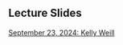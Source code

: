 ## Lecture Slides

[September 23, 2024: Kelly Weill](https://canvas.stanford.edu/courses/198736/files/folder/Lecture%20Slides?preview=13951453)


